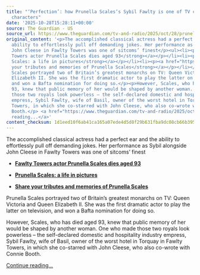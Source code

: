```yaml
---
title: "‘Perfection’: how Prunella Scales’s Sybil Fawlty is one of TV comedy’s best
  characters"
date: '2025-10-28T15:28:11+00:00'
source: The Guardian - US
source_url: https://www.theguardian.com/tv-and-radio/2025/oct/28/prunella-scales-tribute-sybil-fawlty-towers
original_content: '<p>The accomplished classical actress had a perfect ear and the
  ability to effortlessly pull off demanding jokes. Her performance as Sybil alongside
  John Cleese in Fawlty Towers was one of sitcoms’ finest</p><ul><li><p><a href="https://www.theguardian.com/tv-and-radio/2025/oct/28/fawlty-towers-actor-prunella-scales-dies-at-the-age-of-93"><strong>Fawlty
  Towers actor Prunella Scales dies aged 93</strong></a></p></li><li><p><a href="https://www.theguardian.com/tv-and-radio/gallery/2025/oct/28/prunella-scales-a-life-in-pictures"><strong>Prunella
  Scales: a life in pictures</strong></a></p></li><li><p><a href="https://www.theguardian.com/tv-and-radio/2025/oct/28/share-your-tributes-and-memories-of-prunella-scales"><strong>Share
  your tributes and memories of Prunella Scales</strong></a></p></li></ul><p>Prunella
  Scales portrayed two of Britain’s greatest monarchs on TV: Queen Victoria and Queen
  Elizabeth II. She was the first dramatic actor to play the latter on television,
  and won a Bafta nomination for doing so.</p><p>However, Scales, who has died aged
  93, knew that public memory of her would be shaped by another woman. One who made
  those two royals look powerless – the self-declared domestic and hospitality industry
  empress, Sybil Fawlty, wife of Basil, owner of the worst hotel in Torquay in Fawlty
  Towers, in which she co-starred with John Cleese, who also co-wrote with Connie
  Booth.</p> <a href="https://www.theguardian.com/tv-and-radio/2025/oct/28/prunella-scales-tribute-sybil-fawlty-towers">Continue
  reading...</a>'
content_checksum: 1d1eed10f6ab41ca165a07ede4d5d8f29b631fba9dc08cb66b39546ece50786e
---
```


The accomplished classical actress had a perfect ear and the ability to effortlessly pull off demanding jokes. Her performance as Sybil alongside John Cleese in Fawlty Towers was one of sitcoms’ finest

- [**Fawlty Towers actor Prunella Scales dies aged 93**](https://www.theguardian.com/tv-and-radio/2025/oct/28/fawlty-towers-actor-prunella-scales-dies-at-the-age-of-93)

- [**Prunella Scales: a life in pictures**](https://www.theguardian.com/tv-and-radio/gallery/2025/oct/28/prunella-scales-a-life-in-pictures)

- [**Share your tributes and memories of Prunella Scales**](https://www.theguardian.com/tv-and-radio/2025/oct/28/share-your-tributes-and-memories-of-prunella-scales)

Prunella Scales portrayed two of Britain’s greatest monarchs on TV: Queen Victoria and Queen Elizabeth II. She was the first dramatic actor to play the latter on television, and won a Bafta nomination for doing so.

However, Scales, who has died aged 93, knew that public memory of her would be shaped by another woman. One who made those two royals look powerless – the self-declared domestic and hospitality industry empress, Sybil Fawlty, wife of Basil, owner of the worst hotel in Torquay in Fawlty Towers, in which she co-starred with John Cleese, who also co-wrote with Connie Booth.

 [Continue reading...](https://www.theguardian.com/tv-and-radio/2025/oct/28/prunella-scales-tribute-sybil-fawlty-towers)